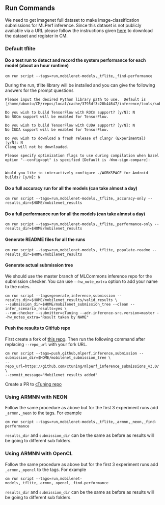 ## Run Commands

We need to get imagenet full dataset to make image-classification submissions for MLPerf inference. Since this dataset is not publicly available via a URL please follow the instructions given [here](https://github.com/mlcommons/ck/blob/master/cm-mlops/script/get-dataset-imagenet-val/README-extra.md) to download the dataset and register in CM.  

### Default tflite

#### Do a test run to detect and record the system performance for each model (about an hour runtime)

```
cm run script --tags=run,mobilenet-models,_tflite,_find-performance
```

During the run, tflite library will be installed and you can give the following answers for the prompt questions

```
Please input the desired Python library path to use.  Default is [/home/ubuntu/CM/repos/local/cache/3795df3c20b44647/inference/tools/submission]

Do you wish to build TensorFlow with ROCm support? [y/N]: N
No ROCm support will be enabled for TensorFlow.

Do you wish to build TensorFlow with CUDA support? [y/N]: N
No CUDA support will be enabled for TensorFlow.

Do you wish to download a fresh release of clang? (Experimental) [y/N]: N
Clang will not be downloaded.

Please specify optimization flags to use during compilation when bazel option "--config=opt" is specified [Default is -Wno-sign-compare]:


Would you like to interactively configure ./WORKSPACE for Android builds? [y/N]: N
```
#### Do a full accuracy run for all the models (can take almost a day)

```
cm run script --tags=run,mobilenet-models,_tflite,_accuracy-only --results_dir=$HOME/mobilenet_results
```
#### Do a full performance run for all the models (can take almost a day)
```
cm run script --tags=run,mobilenet-models,_tflite,_performance-only --results_dir=$HOME/mobilenet_results
```

#### Generate README files for all the runs
```
cm run script --tags=run,mobilenet-models,_tflite,_populate-readme --results_dir=$HOME/mobilenet_results
```

#### Generate actual submission tree

We should use the master branch of MLCommons inference repo for the submission checker. You can use `--hw_note_extra` option to add your name to the notes.
```
cm run script --tags=generate,inference,submission --results_dir=$HOME/mobilenet_results/valid_results \
--submission_dir=$HOME/mobilenet_submission_tree --clean --infer_scenario_results=yes \
--run-checker --submitter=cTuning --adr.inference-src.version=master --hw_notes_extra="Result taken by NAME"
```

#### Push the results to GitHub repo

First create a fork of [this repo](https://github.com/ctuning/mlperf_inference_submissions_v3.0/). Then run the following command after replacing `--repo_url` with your fork URL.
```
cm run script --tags=push,github,mlperf,inference,submission --submission_dir=$HOME/mobilenet_submission_tree \
--repo_url=https://github.com/ctuning/mlperf_inference_submissions_v3.0/ \
--commit_message="Mobilenet results added"
```

Create a PR to [cTuning repo](https://github.com/ctuning/mlperf_inference_submissions_v3.0/)

### Using ARMNN with NEON

Follow the same procedure as above but for the first 3 experiment runs add `_armnn,_neon` to the tags. For example
```
cm run script --tags=run,mobilenet-models,_tflite,_armnn,_neon,_find-performance
```

`results_dir` and `submission_dir` can be the same as before as results will be going to different sub folders. 

### Using ARMNN with OpenCL
Follow the same procedure as above but for the first 3 experiment runs add `_armnn,_opencl` to the tags. For example
```
cm run script --tags=run,mobilenet-models,_tflite,_armnn,_opencl,_find-performance
```

`results_dir` and `submission_dir` can be the same as before as results will be going to different sub folders. 
